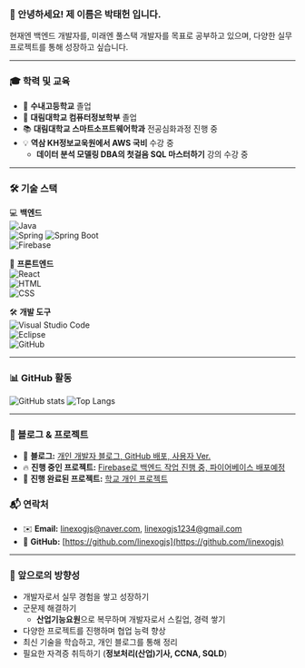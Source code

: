 ### 👋 안녕하세요! 제 이름은 박태헌 입니다.
현재엔 백엔드 개발자를, 미래엔 풀스택 개발자를 목표로 공부하고 있으며, 다양한 실무 프로젝트를 통해 성장하고 싶습니다. 

---

### 🎓 학력 및 교육  
- 🎒 **수내고등학교** 졸업
- 🏫 **대림대학교 컴퓨터정보학부** 졸업  
- 📚 **대림대학교 스마트소프트웨어학과** 전공심화과정 진행 중  
- 💡 **역삼 KH정보교욱원에서 AWS 국비** 수강 중 
    - **데이터 분석 모델링 DBA의 첫걸음 SQL 마스터하기** 강의 수강 중
    
---

### 🛠️ 기술 스택  
💻 **백엔드**  
![Java](https://img.shields.io/badge/Java-007396?style=flat-square&logo=java&logoColor=white)  
![Spring](https://img.shields.io/badge/Spring-6DB33F?style=flat-square&logo=spring&logoColor=white)
![Spring Boot](https://img.shields.io/badge/Spring_Boot-6DB33F?style=flat-square&logo=spring-boot&logoColor=white)  
![Firebase](https://img.shields.io/badge/Firebase-FFCA28?style=flat-square&logo=firebase&logoColor=white)  

🎨 **프론트엔드**  
![React](https://img.shields.io/badge/React-61DAFB?style=flat-square&logo=react&logoColor=black)  
![HTML](https://img.shields.io/badge/HTML5-E34F26?style=flat-square&logo=html5&logoColor=white)  
![CSS](https://img.shields.io/badge/CSS3-1572B6?style=flat-square&logo=css3&logoColor=white)  

🛠 **개발 도구**  
![Visual Studio Code](https://img.shields.io/badge/VS_Code-007ACC?style=flat-square&logo=visual-studio-code&logoColor=white)  
![Eclipse](https://img.shields.io/badge/Eclipse-2C2255?style=flat-square&logo=eclipse&logoColor=white)  
![GitHub](https://img.shields.io/badge/GitHub-181717?style=flat-square&logo=github&logoColor=white)  

---

### 📊 GitHub 활동  
![GitHub stats](https://github-readme-stats.vercel.app/api?username=linexogjs&show_icons=true&theme=tokyonight)
![Top Langs](https://github-readme-stats.vercel.app/api/top-langs/?username=linexogjs&layout=compact&theme=tokyonight)

---

### 📖 블로그 & 프로젝트  
- 📝 **블로그:** [개인 개발자 블로그, GitHub 배포, 사용자 Ver.](https://linexogjs.github.io/)  
- 🔥 **진행 중인 프로젝트:** [Firebase로 백엔드 작업 진행 중, 파이어베이스 배포예정](https://linexogjs.github.io/)  
- 🚀 **진행 완료된 프로젝트:** [학교 개인 프로젝트](https://daelimx-e1100.web.app/profile/)  

### 📬 연락처  
- ✉️ **Email:** linexogjs@naver.com, linexogjs1234@gmail.com  
- 💼 **GitHub:** [https://github.com/linexogjs](https://github.com/linexogjs)  


---

### 🧑 앞으로의 방향성  
- 개발자로서 실무 경험을 쌓고 성장하기  
- 군문제 해결하기 
    - **산업기능요원**으로 복무하며 개발자로서 스킬업, 경력 쌓기  
- 다양한 프로젝트를 진행하며 협업 능력 향상  
- 최신 기술을 학습하고, 개인 블로그를 통해 정리
- 필요한 자격증 취득하기 (**정보처리(산업)기사, CCNA, SQLD**)